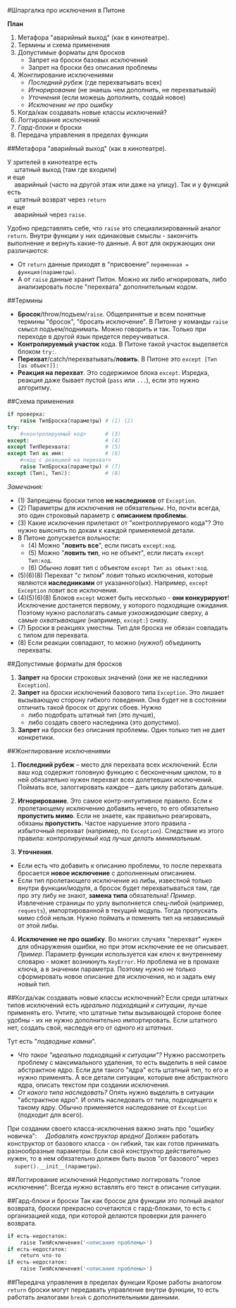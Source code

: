 #Шпаргалка про исключения в Питоне

**План**

1. Метафора "аварийный выход" (как в кинотеатре).
2. Термины и схема применения
3. Допустимые форматы для бросков
   - Запрет на броски базовых исключений
   - Запрет на броски без описания проблемы
4. Жонглирование исключениями
   - *Последний рубеж* (где перехватывать всех)
   - *Игнорирование* (не знаешь чем дополнить, не перехватывай)
   - *Уточнения* (если можешь дополнить, создай новое)
   - *Исключение не про ошибку*
5. Когда/как создавать новые классы исключений?
6. Логгирование исключений
7. *Гард-блоки* и броски
8. Передача управления в пределах функции

##Метафора "аварийный выход" (как в кинотеатре).

У зрителей в кинотеатре есть  
    штатный выход (там где входили)  
и еще  
    аварийный (часто на другой этаж или даже на улицу). 
Так и у функций есть  
    штатный возврат через `return`  
и еще  
    аварийный через `raise`. 

Удобно представлять себе, что `raise` это специализированный аналог `return`. 
Внутри функции у них одинаковые смыслы - закончить выполнение и вернуть какие-то данные. 
А вот для окружающих они различаются: 

 - От `return` данные приходят в "присвоение" `переменная = функция(параметры)`.
 - А от `raise` данные хранит Питон.
Можно их либо игнорировать, либо анализировать после "перехвата" дополнительным кодом.

##Термины

- **Бросок**/throw/подъем/`raise`.
Общепринятые и всем понятные термины "бросок", "бросать исключение".
В Питоне у команды `raise` смысл подъем/поднимать. Можно говорить и так. 
Только при переходе в другой язык придется переучиваться.
- **Контролируемый участок** кода.
В Питоне такой участок выделяется блоком `try:`.
- **Перехват**/catch/перехватывать/**ловить**.
В Питоне это `except [Тип [as объект]]:`
- **Реакция на перехват**.
Это содержимое блока `except`.
Изредка, реакция даже бывает пустой (`pass` или `...`), если это нужно алгоритму.

##Схема применения

```python
if проверка:
    raise ТипБроска(параметры) # (1) (2)
try:
    #<контролируемый код>      # (3)
except:                        # (4)
except ТипПерехвата:           # (5)
except Тип as имя:             # (6)
    #<код с реакцией на перехват>
    raise ТипБроска(параметры) # (7)
except (Тип1, Тип2):           # (8)
```

*Замечания:*

- (1) Запрещены броски типов **не наследников** от `Exception`.
- (2) Параметры для исключения не обязательны. 
Но, почти всегда, это один строковый параметр с **описанием проблемы**.
- (3) Какие исключения прилетают от "контроллируемого кода"?
Это нужно выяснять по докам к каждой применяемой детали.
- В Питоне допускается вольности:
   - (4) Можно "**ловить все**", если писать `except:код`.
   - (5) Можно "**ловить тип**, но не объект", если писать `except Тип:код`.
   - (6) Обычно ловят тип с объектом `except Тип as объект:код`.
- (5)(6)(8) Перехват "*с типом*" ловит только исключения, 
которые являются **наследниками** от указанного(ых).
Например, `except Exception` ловит все исключения. 
- (4)(5)(6)(8) Блоков `except` может быть несколько - **они конкурируют**!
Исключение достанется первому, у которого подходящие ожидания.
Поэтому нужно располагать самые *узкоожидающие* сверху, 
а самые *охватывающие* (например, `except:`) снизу.
- (7) Броски в реакциях уместны. 
Тип для броска не обязан совпадать с типом для перехвата.
- (8) Если реакции совпадают, то можно (*нужно!*) объединить перехваты.

##Допустимые форматы для бросков

1. **Запрет** на броски строковых значений (они же не наследники `Exception`).
2. **Запрет** на броски исключений базового типа `Exception`.
Это лишает вызывающую сторону гибкого поведения. 
Она будет не в состоянии отличить такой бросок от других сбоев.
Нужно 
   - либо подобрать штатный тип (это лучше), 
   - либо создать своего наследника (это допустимо).
3. **Запрет** на броски без описания проблемы.
Один только тип не дает конкретики.

##Жонглирование исключениями

1. **Последний рубеж** – место для перехвата всех исключений.
Если ваш код содержит головную функцию с бесконечным циклом, 
то в ней обязательно нужен перехват всех долетевших исключений. 
Поймать все, залоггировать каждое – дать циклу работать дальше.

2. **Игнорирование**.
Это самое контр-интуитивное правило.
Если к пролетающему исключению добавить нечего, то его обязательно **пропустить мимо**.
Если не знаете, как правильно реагировать, обязаны **пропустить**.
Частое нарушение этого правила - избыточный перехват (например, по `Exception`).
Следствие из этого правила: *контролируемый код лучше делать минимальным*.

3. **Уточнения**.

- Если есть что добавить к описанию проблемы, 
то после перехвата бросается **новое исключение** с дополненным описанием.
- Если тип пролетающего исключение из либы, известной только внутри функции/модуля, 
а бросок будет перехватываться там, где про эту либу не знают, **замена типа** обязательна!
*Пример*. Извлечение страницы по урлу выполняется спец-либой (например, `requests`), 
импортированной в текущий модуль. Тогда пропускать мимо сбой нельзя. 
Нужно поймать и поменять тип на независимый от этой либы.

4. **Исключение не про ошибку**.
Во многих случаях "перехват" нужен для обнаружения ошибки, но при этом исключение ее не описывает.
*Пример*. Параметр функции используется как ключ к внутреннему словарю - может возникнуть `KeyError`. 
Но проблема не в промахе ключа, а в значении параметра.
Поэтому нужно не только сформировать новое описание для исключения, но и задать ему новый тип.

##Когда/как создавать новые классы исключений?
Если среди штатных типов исключений есть *идеально подходящий к ситуации*, лучше применять его.
Учтите, что штатные типы вызывающей стороне более удобны - их не нужно дополнительно импортировать.
Если штатного нет, создать свой, наследуя его от *одного из штатных*.

Тут есть "*подводные камни*".

   - *Что такое "идеально подходящий к ситуации"?*
Нужно рассмотреть проблему с максимального удаления, 
то есть выделить в ней самое абстрактное ядро.
Если для такого "ядра" есть штатный тип, то его и нужно применять. 
А все детали ситуации, которые вне абстрактного ядра, 
описать текстом при создании исключения.
   - *От какого типа наследовать?*
Опять нужно выделить в ситуации "абстрактное ядро".
И опять наследовать от типа, подходящего к такому ядру.
Обычно применяется наследование от `Exception` (подходит для всего).

При создании своего класса-исключения важно знать про "ошибку новичка": 
    *Добавлять конструктор вредно!*
Должен работать конструктор от базового класса - он гибкий, 
так как готов принимать разнообразные параметры.
Если свой конструктор действительно нужен, 
то в нем обязательно должен быть вызов "от базового" через 
    `super().__init__(параметры)`.

##Логгирование исключений
Недопустимо логгировать "голое исключение".
Всегда нужно вставлять его текст в описание ситуации.

##Гард-блоки и броски
Так как бросок для функции это полный аналог возврата, 
броски прекрасно сочетаются с гард-блоками, 
то есть с организацией кода, при которой делаются проверки для раннего возврата.

```python
if есть-недостаток:
    raise ТипИсключения('<описание проблемы>')
if есть-недостаток:
    return что-то
if есть-недостаток:
    raise ТипИсключения('<описание проблемы>')
```

##Передача управления в пределах функции
Кроме работы аналогом `return` броски могут передавать управление внутри функции, 
то есть работать аналогами `break` с дополнительными данными.